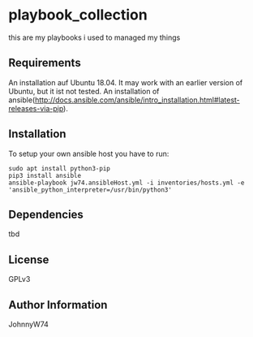 playbook_collection
=========

this are my playbooks i used to managed my things

Requirements
------------

An installation auf Ubuntu 18.04. It may work with an earlier version of Ubuntu, but it ist not tested.
An installation of ansible(http://docs.ansible.com/ansible/intro_installation.html#latest-releases-via-pip).

Installation
------------
To setup your own ansible host you have to run:
```
sudo apt install python3-pip
pip3 install ansible
ansible-playbook jw74.ansibleHost.yml -i inventories/hosts.yml -e 'ansible_python_interpreter=/usr/bin/python3'
```

Dependencies
------------

tbd

License
-------

GPLv3

Author Information
------------------

JohnnyW74
